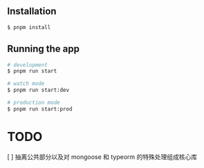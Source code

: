 ## Installation

```bash
$ pnpm install
```

## Running the app

```bash
# development
$ pnpm run start

# watch mode
$ pnpm run start:dev

# production mode
$ pnpm run start:prod
```

# TODO

[ ] 抽离公共部分以及对 mongoose 和 typeorm 的特殊处理组成核心库
